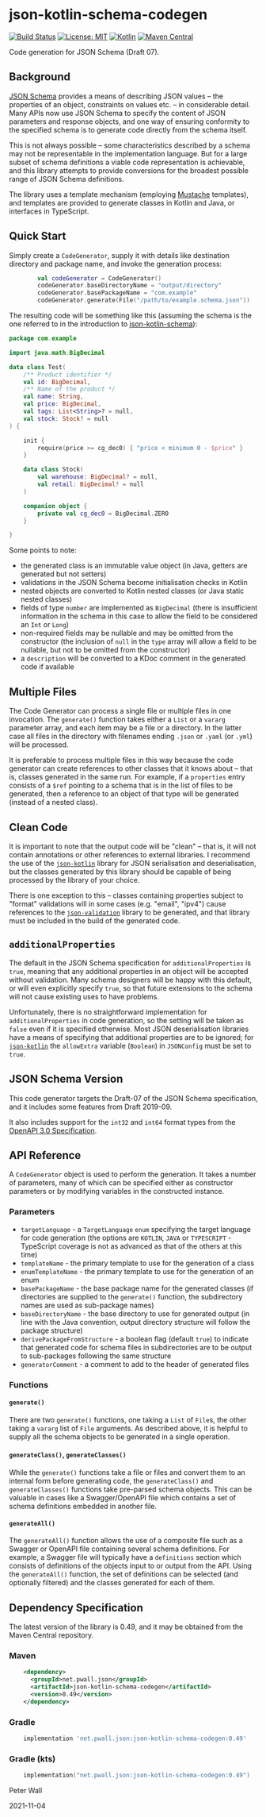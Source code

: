 # json-kotlin-schema-codegen

[![Build Status](https://travis-ci.com/pwall567/json-kotlin-schema-codegen.svg?branch=main)](https://travis-ci.com/github/pwall567/json-kotlin-schema-codegen)
[![License: MIT](https://img.shields.io/badge/License-MIT-yellow.svg)](https://opensource.org/licenses/MIT)
[![Kotlin](https://img.shields.io/static/v1?label=Kotlin&message=v1.4.0&color=blue&logo=kotlin)](https://github.com/JetBrains/kotlin/releases/tag/v1.4.0)
[![Maven Central](https://img.shields.io/maven-central/v/net.pwall.json/json-kotlin-schema-codegen?label=Maven%20Central)](https://search.maven.org/search?q=g:%22net.pwall.json%22%20AND%20a:%22json-kotlin-schema-codegen%22)

Code generation for JSON Schema (Draft 07).

## Background

[JSON Schema](https://json-schema.org/) provides a means of describing JSON values &ndash; the properties of an object,
constraints on values etc. &ndash; in considerable detail.
Many APIs now use JSON Schema to specify the content of JSON parameters and response objects, and one way of ensuring
conformity to the specified schema is to generate code directly from the schema itself.

This is not always possible &ndash; some characteristics described by a schema may not be representable in the
implementation language.
But for a large subset of schema definitions a viable code representation is achievable, and this library attempts to
provide conversions for the broadest possible range of JSON Schema definitions.

The library uses a template mechanism (employing [Mustache](https://github.com/pwall567/kotlin-mustache) templates), and
templates are provided to generate classes in Kotlin and Java, or interfaces in TypeScript.

## Quick Start

Simply create a `CodeGenerator`, supply it with details like destination directory and package name, and invoke the
generation process:
```kotlin
        val codeGenerator = CodeGenerator()
        codeGenerator.baseDirectoryName = "output/directory"
        codeGenerator.basePackageName = "com.example"
        codeGenerator.generate(File("/path/to/example.schema.json"))
```
The resulting code will be something like this (assuming the schema is the one referred to in the introduction to
[json-kotlin-schema](https://github.com/pwall567/json-kotlin-schema)):
```kotlin
package com.example

import java.math.BigDecimal

data class Test(
    /** Product identifier */
    val id: BigDecimal,
    /** Name of the product */
    val name: String,
    val price: BigDecimal,
    val tags: List<String>? = null,
    val stock: Stock? = null
) {

    init {
        require(price >= cg_dec0) { "price < minimum 0 - $price" }
    }

    data class Stock(
        val warehouse: BigDecimal? = null,
        val retail: BigDecimal? = null
    )

    companion object {
        private val cg_dec0 = BigDecimal.ZERO
    }

}
```
Some points to note:
- the generated class is an immutable value object (in Java, getters are generated but not setters)
- validations in the JSON Schema become initialisation checks in Kotlin
- nested objects are converted to Kotlin nested classes (or Java static nested classes)
- fields of type `number` are implemented as `BigDecimal` (there is insufficient information in the schema in this case
to allow the field to be considered an `Int` or `Long`)
- non-required fields may be nullable and may be omitted from the constructor (the inclusion of `null` in the `type`
array will allow a field to be nullable, but not to be omitted from the constructor)
- a `description` will be converted to a KDoc comment in the generated code if available

## Multiple Files

The Code Generator can process a single file or multiple files in one invocation.
The `generate()` function takes either a `List` or a `vararg` parameter array, and each item may be a file or a
directory.
In the latter case all files in the directory with filenames ending `.json` or `.yaml` (or `.yml`) will be processed.

It is preferable to process multiple files in this way because the code generator can create references to other classes
that it knows about &ndash; that is, classes generated in the same run.
For example, if a `properties` entry consists of a  `$ref` pointing to a schema that is in the list of files to be
generated, then a reference to an object of that type will be generated (instead of a nested class).

## Clean Code

It is important to note that the output code will be "clean" &ndash; that is, it will not contain annotations or other
references to external libraries.
I recommend the use of the [`json-kotlin`](https://github.com/pwall567/json-kotlin) library for JSON serialisation and
deserialisation, but the classes generated by this library should be capable of being processed by the library of your
choice.

There is one exception to this &ndash; classes containing properties subject to "format" validations will in some cases
(e.g. "email", "ipv4") cause references to the [`json-validation`](https://github.com/pwall567/json-validation) library
to be generated, and that library must be included in the build of the generated code.

## `additionalProperties`

The default in the JSON Schema specification for `additionalProperties` is `true`, meaning that any additional
properties in an object will be accepted without validation.
Many schema designers will be happy with this default, or will even explicitly specify `true`, so that future extensions
to the schema will not cause existing uses to have problems.

Unfortunately, there is no straightforward implementation for `additionalProperties` in code generation, so the setting
will be taken as `false` even if it is specified otherwise.
Most JSON deserialisation libraries have a means of specifying that additional properties are to be ignored; for
[`json-kotlin`](https://github.com/pwall567/json-kotlin) the `allowExtra` variable (`Boolean`) in `JSONConfig` must be
set to `true`.

## JSON Schema Version

This code generator targets the Draft-07 of the JSON Schema specification, and it includes some features from Draft
2019-09.

It also includes support for the `int32` and `int64` format types from the
[OpenAPI 3.0 Specification](https://swagger.io/specification/).

## API Reference

A `CodeGenerator` object is used to perform the generation.
It takes a number of parameters, many of which can be specified either as constructor parameters or by modifying
variables in the constructed instance.

### Parameters

- `targetLanguage` - a `TargetLanguage` `enum` specifying the target language for code generation (the options are
`KOTLIN`, `JAVA` or `TYPESCRIPT` - TypeScript coverage is not as advanced as that of the others at this time)
- `templateName` - the primary template to use for the generation of a class
- `enumTemplateName` - the primary template to use for the generation of an enum
- `basePackageName` - the base package name for the generated classes (if directories are supplied to the `generate()`
function, the subdirectory names are used as sub-package names)
- `baseDirectoryName` - the base directory to use for generated output (in line with the Java convention, output
directory structure will follow the package structure)
- `derivePackageFromStructure` - a boolean flag (default `true`) to indicate that generated code for schema files in
subdirectories are to be output to sub-packages following the same structure
- `generatorComment` - a comment to add to the header of generated files

### Functions

#### `generate()`

There are two `generate()` functions, one taking a `List` of `File`s, the other taking a `vararg` list of `File`
arguments.
As described above, it is helpful to supply all the schema objects to be generated in a single operation.

#### `generateClass()`, `generateClasses()`

While the `generate()` functions take a file or files and convert them to an internal form before generating code, the
`generateClass()` and `generateClasses()` functions take pre-parsed schema objects.
This can be valuable in cases like a Swagger/OpenAPI file which contains a set of schema definitions embedded in another
file.

#### `generateAll()`

The `generateAll()` function allows the use of a composite file such as a Swagger or OpenAPI file containing several
schema definitions.
For example, a Swagger file will typically have a `definitions` section which consists of definitions of the objects
input to or output from the API.
Using the `generateAll()` function, the set of definitions can be selected (and optionally filtered) and the classes
generated for each of them.

## Dependency Specification

The latest version of the library is 0.49, and it may be obtained from the Maven Central repository.

### Maven
```xml
    <dependency>
      <groupId>net.pwall.json</groupId>
      <artifactId>json-kotlin-schema-codegen</artifactId>
      <version>0.49</version>
    </dependency>
```
### Gradle
```groovy
    implementation 'net.pwall.json:json-kotlin-schema-codegen:0.49'
```
### Gradle (kts)
```kotlin
    implementation("net.pwall.json:json-kotlin-schema-codegen:0.49")
```

Peter Wall

2021-11-04
